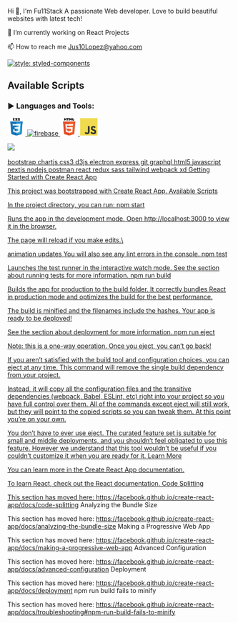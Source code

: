 Hi 👋, I'm Fu11Stack A passionate Web developer. Love to build beautiful websites with latest tech!

🔭 I’m currently working on React Projects


📫 How to reach me Jus10Lopez@yahoo.com

[![style: styled-components](https://img.shields.io/badge/style-%F0%9F%92%85%20styled--components-orange.svg?colorB=daa357&colorA=db748e)](https://github.com/styled-components/styled-components)
## Available Scripts

<h3 align="left">▶ Languages and Tools:</h3>
<p align="left"> <a href="https://www.w3schools.com/css/" target="_blank"> <img src="https://raw.githubusercontent.com/devicons/devicon/master/icons/css3/css3-original-wordmark.svg" alt="css3" width="40" height="40"/> </a>  <a href="https://www.electronjs.org" target="_blank"> <a href="https://firebase.google.com/" target="_blank"> <img src="https://www.vectorlogo.zone/logos/firebase/firebase-icon.svg" alt="firebase" width="40" height="40"/> </a>  <a href="https://www.w3.org/html/" target="_blank"> <img src="https://raw.githubusercontent.com/devicons/devicon/master/icons/html5/html5-original-wordmark.svg" alt="html5" width="40" height="40"/> </a> <a href="https://developer.mozilla.org/en-US/docs/Web/JavaScript" target="_blank"> <img src="https://raw.githubusercontent.com/devicons/devicon/master/icons/javascript/javascript-original.svg" alt="javascript" width="40" height="40"/>  </p>

<img src = "https://i.imgur.com/2aJVOUo.png"></img>

bootstrap chartjs css3 d3js electron express git graphql html5 javascript nextjs nodejs postman react redux sass tailwind webpack xd
Getting Started with Create React App

This project was bootstrapped with Create React App.
Available Scripts

In the project directory, you can run:
npm start

Runs the app in the development mode.
Open http://localhost:3000 to view it in the browser.

The page will reload if you make edits.\

animation updates You will also see any lint errors in the console.
npm test

Launches the test runner in the interactive watch mode.
See the section about running tests for more information.
npm run build

Builds the app for production to the build folder.
It correctly bundles React in production mode and optimizes the build for the best performance.

The build is minified and the filenames include the hashes.
Your app is ready to be deployed!

See the section about deployment for more information.
npm run eject

Note: this is a one-way operation. Once you eject, you can’t go back!

If you aren’t satisfied with the build tool and configuration choices, you can eject at any time. This command will remove the single build dependency from your project.

Instead, it will copy all the configuration files and the transitive dependencies (webpack, Babel, ESLint, etc) right into your project so you have full control over them. All of the commands except eject will still work, but they will point to the copied scripts so you can tweak them. At this point you’re on your own.

You don’t have to ever use eject. The curated feature set is suitable for small and middle deployments, and you shouldn’t feel obligated to use this feature. However we understand that this tool wouldn’t be useful if you couldn’t customize it when you are ready for it.
Learn More

You can learn more in the Create React App documentation.

To learn React, check out the React documentation.
Code Splitting

This section has moved here: https://facebook.github.io/create-react-app/docs/code-splitting
Analyzing the Bundle Size

This section has moved here: https://facebook.github.io/create-react-app/docs/analyzing-the-bundle-size
Making a Progressive Web App

This section has moved here: https://facebook.github.io/create-react-app/docs/making-a-progressive-web-app
Advanced Configuration

This section has moved here: https://facebook.github.io/create-react-app/docs/advanced-configuration
Deployment

This section has moved here: https://facebook.github.io/create-react-app/docs/deployment
npm run build fails to minify

This section has moved here: https://facebook.github.io/create-react-app/docs/troubleshooting#npm-run-build-fails-to-minify
